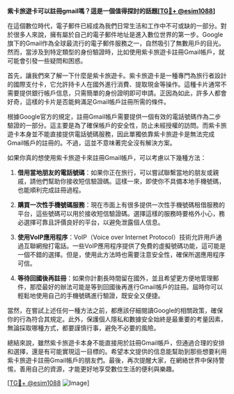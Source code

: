 **紫卡旅遊卡可以註冊gmail嗎？這是一個值得探討的話題[[TG💪+ @esim1088](https://t.me/s/esim1088)]**

在這個數位時代，電子郵件已經成為我們日常生活和工作中不可或缺的一部分。對於很多人來說，擁有屬於自己的電子郵件地址是進入數位世界的第一步。Google旗下的Gmail作為全球最流行的電子郵件服務之一，自然吸引了無數用戶的目光。然而，當涉及到特定類型的身份驗證時，比如使用紫卡旅遊卡註冊Gmail帳戶，就可能會引發一些疑問和困惑。

首先，讓我們來了解一下什麼是紫卡旅遊卡。紫卡旅遊卡是一種專門為旅行者設計的國際支付卡，它允許持卡人在國外進行消費、提取現金等操作。這種卡片通常不需要提供銀行帳戶信息，只需簡單的身份證明即可申請。正因為如此，許多人都會好奇，這樣的卡片是否能夠滿足Gmail帳戶註冊所需的條件。

根據Google官方的規定，註冊Gmail帳戶需要提供一個有效的電話號碼作為二步驗證的一部分。這主要是為了確保帳戶的安全性，防止未經授權的訪問。而紫卡旅遊卡本身並不能直接提供電話號碼服務，因此單獨依靠紫卡旅遊卡是無法完成Gmail帳戶的註冊的。不過，這並不意味著完全沒有解決方案。

如果你真的想使用紫卡旅遊卡來註冊Gmail帳戶，可以考慮以下幾種方法：

1. **借用當地朋友的電話號碼**：如果你正在旅行，可以嘗試聯繫當地的朋友或親戚，請他們幫助你接收短信驗證碼。這樣一來，即使你不具備本地手機號碼，也能順利完成註冊過程。

2. **購買一次性手機號碼服務**：現在市面上有很多提供一次性手機號碼租借服務的平台，這些號碼可以用於接收短信驗證碼。選擇這樣的服務時要格外小心，務必選擇可靠且評價良好的平台，以避免泄露個人信息。

3. **使用VoIP應用程序**：VoIP（Voice over Internet Protocol）技術允許用戶通過互聯網撥打電話。一些VoIP應用程序提供了免費的虛擬號碼功能，這可能是一個不錯的選擇。但是，使用此方法時也需要注意安全性，確保所選應用程序可信。

4. **等待回國後再註冊**：如果你計劃長時間留在國外，並且希望更方便地管理郵件，那麼最好的辦法可能是等到回國後再進行Gmail帳戶的註冊。屆時你可以輕鬆地使用自己的手機號碼進行驗證，既安全又便捷。

當然，在嘗試上述任何一種方法之前，都應該仔細閱讀Google的相關政策，確保你的行為符合其規定。此外，保護個人隱私和數據安全始終是最重要的考量因素，無論採取哪種方式，都要謹慎行事，避免不必要的風險。

總結來說，雖然紫卡旅遊卡本身不能直接用於註冊Gmail帳戶，但通過合理的安排和選擇，還是有可能實現這一目標的。希望本文提供的信息能幫助到那些想要利用紫卡旅遊卡註冊Gmail帳戶的朋友們。最後，再次提醒大家，在網絡世界中保持警惕，善用自己的資源，才能更好地享受數位生活的便利與樂趣。

[[TG💪+ @esim1088](https://t.me/s/esim1088) ![Image](https://i.postimg.cc/4NQfJmqS/Snipaste-2025-05-13-00-14-12.png)]